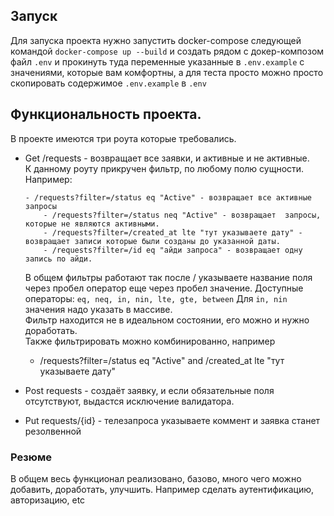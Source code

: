 ## Запуск

Для запуска проекта нужно запустить docker-compose следующей командой `docker-compose up --build` и создать рядом с докер-композом файл `.env` и прокинуть туда переменные указанные в `.env.example` с значениями, которые вам комфортны, а для теста просто можно просто скопировать содержимое `.env.example` в `.env`

## Функциональность проекта.

В проекте имеются три роута которые требовались.

- Get /requests - возвращает все заявки, и активные и не активные.  
  К данному роуту прикручен фильтр, по любому полю сущности.
  Например:

      - /requests?filter=/status eq "Active" - возвращает все активные запросы
          - /requests?filter=/status neq "Active" - возвращает  запросы, которые не являются активными.
          - /requests?filter=/created_at lte "тут указываете дату" - возвращает записи которые были созданы до указанной даты.
          - /requests?filter=/id eq "айди запроса" - возвращает одну запись по айди.

  В общем фильтры работают так после / указываете название поля через пробел оператор еще через пробел значение.
  Доступные операторы: `eq, neq, in, nin, lte, gte, between`
  Для `in, nin` значения надо указать в массиве.  
  Фильтр находится не в идеальном состоянии, его можно и нужно доработать.  
  Также фильтрировать можно комбинированно, например

  - /requests?filter=/status eq "Active" and /created_at lte "тут указываете дату"

- Post requests - создаёт заявку, и если обязательные поля отсутствуют, выдастся исключение валидатора.
- Put requests/{id} - телезапроса указываете коммент и заявка станет резолвенной

### Резюме

В общем весь функционал реализованo, базово, много чего можно добавить, доработать, улучшить. Например сделать аутентификацию, авторизацию, etc
